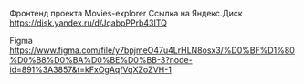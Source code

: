 Фронтенд проекта Movies-explorer
Ссылка на Яндекс.Диск
https://disk.yandex.ru/d/JqabpPPrb43ITQ

Figma
https://www.figma.com/file/y7bpjmeO47u4LrHLN8osx3/%D0%BF%D1%80%D0%B8%D0%BA%D0%BE%D0%BB-3?node-id=891%3A3857&t=kFxOgAqfVqXZoZVH-1